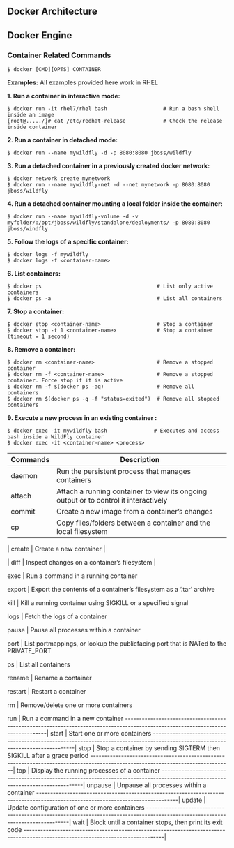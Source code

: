 ## Docker Architecture

## Docker Engine

### Container Related Commands
    $ docker [CMD][OPTS] CONTAINER
    
**Examples:**
    All examples provided here work in RHEL
    
**1. Run a container in interactive mode:**
     
    $ docker run -it rhel7/rhel bash                  # Run a bash shell inside an image
    [root@...../]# cat /etc/redhat-release            # Check the release inside container
    
 **2. Run a container in detached mode:**
      
    $ docker run --name mywildfly -d -p 8080:8080 jboss/wildfly
      
**3. Run a detached container in a previously created docker network:**
      
    $ docker network create mynetwork
    $ docker run --name mywildfly-net -d --net mynetwork -p 8080:8080 jboss/wildfly
      
**4. Run a detached container mounting a local folder inside the container:**
  
    $ docker run --name mywildfly-volume -d -v myfolder/:/opt/jboss/wildfly/standalone/deployments/ -p 8080:8080 jboss/windfly
      
**5. Follow the logs of a specific container:**
      
    $ docker logs -f mywildfly
    $ docker logs -f <container-name>
      
**6. List containers:**
      
    $ docker ps                                     # List only active containers
    $ docker ps -a                                  # List all containers
      
**7. Stop a container:**
     
    $ docker stop <container-name>                  # Stop a container
    $ docker stop -t 1 <container-name>             # Stop a container (timeout = 1 second)
      
**8. Remove a container:**
  
    $ docker rm <container-name>                    # Remove a stopped container
    $ docker rm -f <container-name>                 # Remove a stopped container. Force stop if it is active
    $ docker rm -f $(docker ps -aq)                 # Remove all containers
    $ docker rm $(docker ps -q -f "status=exited")  # Remove all stopeed containers
    
**9. Execute a new process in an existing container :**
    
    $ docker exec -it mywildfly bash               # Executes and access bash inside a WildFly container
    $ docker exec -it <container-name> <process>
       
| Commands | Description |
| --- | --- |
| daemon | Run the persistent process that manages containers |                                                              
| attach | Attach a running container to view its ongoing output or to control it interactively |
| commit | Create a new image from a container’s changes |
| cp | Copy files/folders between a container and the local filesystem |

| create        | Create a new container |

| diff          | Inspect changes on a container’s filesystem |

exec          | Run a command in a running container

export        | Export the contents of a container’s filesystem as a ‘.tar’ archive

kill          | Kill a running container using SIGKILL or a specified signal

logs          | Fetch the logs of a container

pause         | Pause all processes within a container

port          | List portmappings, or lookup the publicfacing port that is NATed to the PRIVATE_PORT

ps            | List all containers

rename        | Rename a container

restart       | Restart a container

rm            | Remove/delete one or more containers

run           | Run a command in a new container
--------------------------------------------------------------------------------------------------------------------------------|
start         | Start one or more containers
--------------------------------------------------------------------------------------------------------------------------------|
stop          | Stop a container by sending SIGTERM then SIGKILL after a grace period
--------------------------------------------------------------------------------------------------------------------------------|
top           | Display the running processes of a container
--------------------------------------------------------------------------------------------------------------------------------|
unpause       | Unpause all processes within a container
--------------------------------------------------------------------------------------------------------------------------------|
update        | Update configuration of one or more containers
--------------------------------------------------------------------------------------------------------------------------------|
wait          | Block until a container stops, then print its exit code
--------------------------------------------------------------------------------------------------------------------------------|

